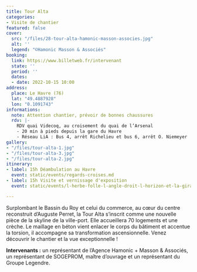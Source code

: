```yaml
---
title: Tour Alta
categories:
- Visite de chantier
featured: false
cover:
  src: "/files/28-tour-alta-hamonic-masson-associes.jpg"
  alt: ''
  legend: "©Hamonic Masson & Associés"
booking:
  link: https://www.billetweb.fr/intervenant
  state: ''
  period: ''
  dates:
  - date: 2022-10-15 10:00
address:
  place: Le Havre (76)
  lat: "49.4887928"
  lon: "0.1091743"
informations:
  note: Attention chantier, prévoir de bonnes chaussures
  rdv: |-
    RDV quai Videcoq, au croisement du quai de l’Arsenal
    - 20 min à pieds depuis la gare du Havre
    - Réseau LiA : Bus 4, arrêt Richelieu et bus 6, arrêt O. Niemeyer
gallery:
- "/files/tour-alta-1.jpg"
- "/files/tour-alta-3.jpg"
- "/files/tour-alta-2.jpg"
itinerary:
- label: 15h Déambulation au Havre
  event: static/events/regards-croises.md
- label: 15h Visite et vernissage d'exposition
  event: static/events/l-herbe-folle-l-angle-droit-l-horizon-et-la-girafe.md

---
```

Surplombant le Bassin du Roy et celui du commerce, au cœur du centre reconstruit d’Auguste Perret, la Tour Alta s’inscrit comme une nouvelle pièce de la skyline de la ville-port. Elle accueillera 70 logements et une crèche. Le maillage en béton vient enlacer le corps du bâtiment et accentue la torsion, il accompagne sa transformation ascensionnelle. Venez découvrir le chantier et la vue exceptionnelle !

**Intervenants :** un représentant de l’Agence Hamonic + Masson & Associés, un représentant de SOGEPROM, maître d’ouvrage et un représentant du Groupe Legendre.